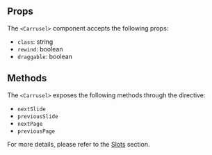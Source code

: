 <script>
  import Title from '../Title.svelte'
  import ExternalLink from '../ExternalLink.svelte'
</script>

<Title label="Props and Methods"></Title>

## Props

The `<Carrusel>` component accepts the following props:

- `class`: string
- `rewind`: boolean
- `draggable`: boolean

## Methods

The `<Carrusel>` exposes the following methods through the <ExternalLink href="https://svelte.dev/docs#template-syntax-component-directives-bind-this" label="bind:this" /> directive:

- `nextSlide`
- `previousSlide`
- `nextPage`
- `previousPage`

For more details, please refer to the [Slots](/docs/slots) section.
